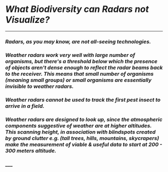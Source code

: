 # ___What Biodiversity can Radars not Visualize?___
---------------

### ___Radars, as you may know, are not all-seeing technologies.___

### ___Weather radars work very well with large number of organisms, but there's a threshold below which the presence of objects aren't dense enough to reflect the radar beams back to the receiver. This means that small number of organisms (meaning small groups) or small organisms are essentially invisible to weather radars.___

### ___Weather radars cannot be used to track the first pest insect to arrive in a field.___

### ___Weather radars are designed to look up, since the atmospheric components suggestive of weather are at higher altitudes. This scanning height, in association with blindspots created by ground clutter e.g. (tall trees, hills, mountains, skycrapers) make the measurement of viable & useful data to start at 200 - 300 meters altitude.___

### ___